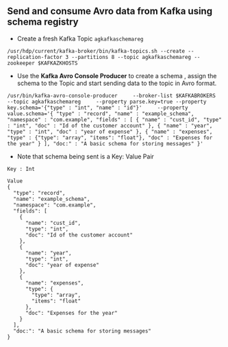 
## Send and consume Avro data from Kafka using schema registry

- Create a fresh Kafka Topic ```agkafkaschemareg```
```
/usr/hdp/current/kafka-broker/bin/kafka-topics.sh --create --replication-factor 3 --partitions 8 --topic agkafkaschemareg --zookeeper $KAFKAZKHOSTS
```

- Use the **Kafka Avro Console Producer** to create a schema , assign the schema to the Topic and start sending data to the topic in Avro format. 

``` 
/usr/bin/kafka-avro-console-producer     --broker-list $KAFKABROKERS     --topic agkafkaschemareg     --property parse.key=true --property key.schema='{"type" : "int", "name" : "id"}'     --property value.schema='{ "type" : "record", "name" : "example_schema", "namespace" : "com.example", "fields" : [ { "name" : "cust_id", "type" : "int", "doc" : "Id of the customer account" }, { "name" : "year", "type" : "int", "doc" : "year of expense" }, { "name" : "expenses", "type" : {"type": "array", "items": "float"}, "doc" : "Expenses for the year" } ], "doc:" : "A basic schema for storing messages" }'
```

- Note that schema being sent is a Key: Value Pair
```
Key : Int 
```


```
Value
{
  "type": "record",
  "name": "example_schema",
  "namespace": "com.example",
  "fields": [
    {
      "name": "cust_id",
      "type": "int",
      "doc": "Id of the customer account"
    },
    {
      "name": "year",
      "type": "int",
      "doc": "year of expense"
    },
    {
      "name": "expenses",
      "type": {
        "type": "array",
        "items": "float"
      },
      "doc": "Expenses for the year"
    }
  ],
  "doc:": "A basic schema for storing messages"
} 
```
<!--stackedit_data:
eyJoaXN0b3J5IjpbLTE3MDg2MjkxNzcsNjA3NTY1OTMwXX0=
-->